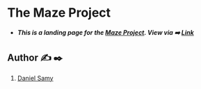 # The Maze Project
* **_This is a landing page for the [Maze Project](https://github.com/DanielSamy/maze_project). View via ➡️ [Link](https://DanielSamy.github.io/maze_project_page/)_**


## Author ✍️ :black_nib:
1. [Daniel Samy ](https://github.com/DanielSamy
)

